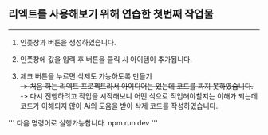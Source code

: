 <h2>리엑트를 사용해보기 위해 연습한 첫번째 작업물</h2>
<hr>
 
1. 인풋창과 버튼을 생성하였습니다.
2. 인풋창에 값을 입력 후 버튼을 클릭 시 아이템이 추가됩니다.

3. 체크 버튼을 누르면 삭제도 가능하도록 만들기
<br><del>-> 처음 하는 리엑트 프로젝트라서 아이디어는 있는데 코드를 짜지 못하였습니다.</del>
<br>-> 다시 진행하려고 작업을 시작해보니 어떤 식으로 작업해야할지는 이해가 되는데 코드가 이해되지 않아 Ai의 도움을 받아 삭제 코드를 작성하였습니다.

'''
다음 명령어로 실행가능합니다.
npm run dev
'''